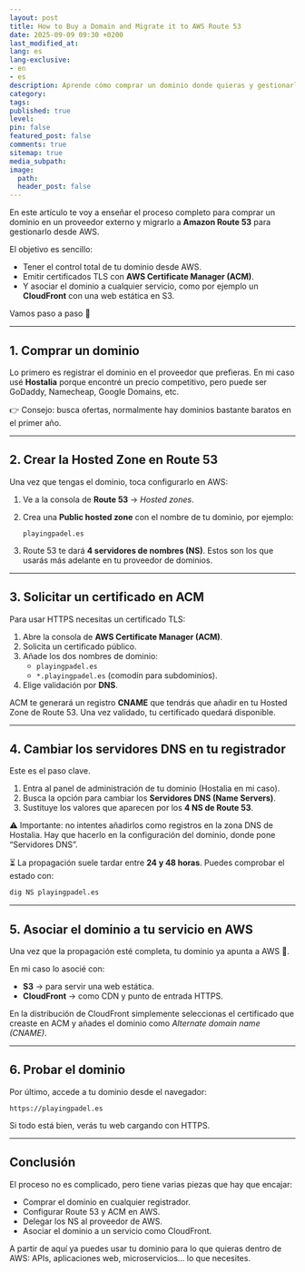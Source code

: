 ```yaml
---
layout: post
title: How to Buy a Domain and Migrate it to AWS Route 53
date: 2025-09-09 09:30 +0200
last_modified_at:
lang: es
lang-exclusive:
- en
- es
description: Aprende cómo comprar un dominio donde quieras y gestionarlo en AWS con Route 53 paso a paso.
category:
tags:
published: true
level:
pin: false
featured_post: false
comments: true
sitemap: true
media_subpath:
image:
  path:
  header_post: false
---
```


En este artículo te voy a enseñar el proceso completo para comprar un dominio en un proveedor externo y migrarlo a **Amazon Route 53** para gestionarlo desde AWS.

El objetivo es sencillo:

- Tener el control total de tu dominio desde AWS.
- Emitir certificados TLS con **AWS Certificate Manager (ACM)**.
- Y asociar el dominio a cualquier servicio, como por ejemplo un **CloudFront** con una web estática en S3.

Vamos paso a paso 🚀

---

## 1. Comprar un dominio

Lo primero es registrar el dominio en el proveedor que prefieras. En mi caso usé **Hostalia** porque encontré un precio competitivo, pero puede ser GoDaddy, Namecheap, Google Domains, etc.

👉 Consejo: busca ofertas, normalmente hay dominios bastante baratos en el primer año.

---

## 2. Crear la Hosted Zone en Route 53

Una vez que tengas el dominio, toca configurarlo en AWS:

1. Ve a la consola de **Route 53** → *Hosted zones*.
2. Crea una **Public hosted zone** con el nombre de tu dominio, por ejemplo:

   ```code
   playingpadel.es
   ```

3. Route 53 te dará **4 servidores de nombres (NS)**. Estos son los que usarás más adelante en tu proveedor de dominios.

---

## 3. Solicitar un certificado en ACM

Para usar HTTPS necesitas un certificado TLS:

1. Abre la consola de **AWS Certificate Manager (ACM)**.
2. Solicita un certificado público.
3. Añade los dos nombres de dominio:
   - `playingpadel.es`
   - `*.playingpadel.es` (comodín para subdominios).
4. Elige validación por **DNS**.

ACM te generará un registro **CNAME** que tendrás que añadir en tu Hosted Zone de Route 53. Una vez validado, tu certificado quedará disponible.

---

## 4. Cambiar los servidores DNS en tu registrador

Este es el paso clave.

1. Entra al panel de administración de tu dominio (Hostalia en mi caso).
2. Busca la opción para cambiar los **Servidores DNS (Name Servers)**.
3. Sustituye los valores que aparecen por los **4 NS de Route 53**.

⚠️ Importante: no intentes añadirlos como registros en la zona DNS de Hostalia. Hay que hacerlo en la configuración del dominio, donde pone “Servidores DNS”.

⏳ La propagación suele tardar entre **24 y 48 horas**. Puedes comprobar el estado con:

```bash
dig NS playingpadel.es
```

---

## 5. Asociar el dominio a tu servicio en AWS

Una vez que la propagación esté completa, tu dominio ya apunta a AWS 🎉.

En mi caso lo asocié con:

- **S3** → para servir una web estática.
- **CloudFront** → como CDN y punto de entrada HTTPS.

En la distribución de CloudFront simplemente seleccionas el certificado que creaste en ACM y añades el dominio como *Alternate domain name (CNAME)*.

---

## 6. Probar el dominio

Por último, accede a tu dominio desde el navegador:

```code
https://playingpadel.es
```

Si todo está bien, verás tu web cargando con HTTPS.

---

## Conclusión

El proceso no es complicado, pero tiene varias piezas que hay que encajar:

- Comprar el dominio en cualquier registrador.
- Configurar Route 53 y ACM en AWS.
- Delegar los NS al proveedor de AWS.
- Asociar el dominio a un servicio como CloudFront.

A partir de aquí ya puedes usar tu dominio para lo que quieras dentro de AWS: APIs, aplicaciones web, microservicios… lo que necesites.
